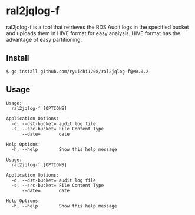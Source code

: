 # ral2jqlog-f

ral2jqlog-f is a tool that retrieves the RDS Audit logs in the specified bucket and uploads them in HIVE format for easy analysis.  HIVE format has the advantage of easy partitioning.

## Install

```
$ go install github.com/ryuichi1208/ral2jqlog-f@v0.0.2
```

## Usage

```
Usage:
  ral2jqlog-f [OPTIONS]

Application Options:
  -d, --dst-bucket= audit log file
  -s, --src-bucket= File Content Type
      --date=       date

Help Options:
  -h, --help        Show this help message

Usage:
  ral2jqlog-f [OPTIONS]

Application Options:
  -d, --dst-bucket= audit log file
  -s, --src-bucket= File Content Type
      --date=       date

Help Options:
  -h, --help        Show this help message
```
